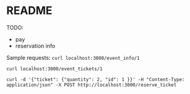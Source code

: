 # README

TODO:
- pay
- reservation info





Sample requests:
`curl localhost:3000/event_info/1`

`curl localhost:3000/event_tickets/1`

`curl -d '{"ticket": {"quantity": 2, "id": 1 }}' -H "Content-Type: application/json" -X POST http://localhost:3000/reserve_ticket`